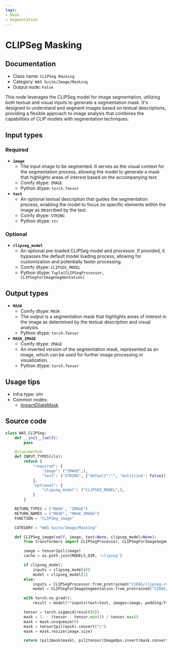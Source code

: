 ```yaml
---
tags:
- Mask
- Segmentation
---
```


# CLIPSeg Masking
## Documentation
- Class name: `CLIPSeg Masking`
- Category: `WAS Suite/Image/Masking`
- Output node: `False`

This node leverages the CLIPSeg model for image segmentation, utilizing both textual and visual inputs to generate a segmentation mask. It's designed to understand and segment images based on textual descriptions, providing a flexible approach to image analysis that combines the capabilities of CLIP models with segmentation techniques.
## Input types
### Required
- **`image`**
    - The input image to be segmented. It serves as the visual context for the segmentation process, allowing the model to generate a mask that highlights areas of interest based on the accompanying text.
    - Comfy dtype: `IMAGE`
    - Python dtype: `torch.Tensor`
- **`text`**
    - An optional textual description that guides the segmentation process, enabling the model to focus on specific elements within the image as described by the text.
    - Comfy dtype: `STRING`
    - Python dtype: `str`
### Optional
- **`clipseg_model`**
    - An optional pre-loaded CLIPSeg model and processor. If provided, it bypasses the default model loading process, allowing for customization and potentially faster processing.
    - Comfy dtype: `CLIPSEG_MODEL`
    - Python dtype: `Tuple[CLIPSegProcessor, CLIPSegForImageSegmentation]`
## Output types
- **`MASK`**
    - Comfy dtype: `MASK`
    - The output is a segmentation mask that highlights areas of interest in the image as determined by the textual description and visual analysis.
    - Python dtype: `torch.Tensor`
- **`MASK_IMAGE`**
    - Comfy dtype: `IMAGE`
    - An inverted version of the segmentation mask, represented as an image, which can be used for further image processing or visualization.
    - Python dtype: `torch.Tensor`
## Usage tips
- Infra type: `GPU`
- Common nodes:
    - [ImpactDilateMask](../../ComfyUI-Impact-Pack/Nodes/ImpactDilateMask.md)



## Source code
```python
class WAS_CLIPSeg:
    def __init__(self):
        pass

    @classmethod
    def INPUT_TYPES(cls):
        return {
            "required": {
                "image": ("IMAGE",),
                "text": ("STRING", {"default":"", "multiline": False}),
            },
            "optional": {
                "clipseg_model": ("CLIPSEG_MODEL",),
            }
        }

    RETURN_TYPES = ("MASK", "IMAGE")
    RETURN_NAMES = ("MASK", "MASK_IMAGE")
    FUNCTION = "CLIPSeg_image"

    CATEGORY = "WAS Suite/Image/Masking"

    def CLIPSeg_image(self, image, text=None, clipseg_model=None):
        from transformers import CLIPSegProcessor, CLIPSegForImageSegmentation

        image = tensor2pil(image)
        cache = os.path.join(MODELS_DIR, 'clipseg')

        if clipseg_model:
            inputs = clipseg_model[0]
            model = clipseg_model[1]
        else:
            inputs = CLIPSegProcessor.from_pretrained("CIDAS/clipseg-rd64-refined", cache_dir=cache)
            model = CLIPSegForImageSegmentation.from_pretrained("CIDAS/clipseg-rd64-refined", cache_dir=cache)

        with torch.no_grad():
            result = model(**inputs(text=text, images=image, padding=True, return_tensors="pt"))

        tensor = torch.sigmoid(result[0])
        mask = 1. - (tensor - tensor.min()) / tensor.max()
        mask = mask.unsqueeze(0)
        mask = tensor2pil(mask).convert("L")
        mask = mask.resize(image.size)

        return (pil2mask(mask), pil2tensor(ImageOps.invert(mask.convert("RGB"))))

```
